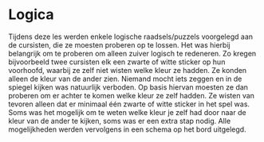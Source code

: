 # Logica
Tijdens deze les werden enkele logische raadsels/puzzels voorgelegd aan de cursisten, die ze moesten proberen op te lossen. Het was hierbij belangrijk om te proberen om alleen zuiver logisch te redeneren. Zo kregen bijvoorbeeld twee cursisten elk een zwarte of witte sticker op hun voorhoofd, waarbij ze zelf niet wisten welke kleur ze hadden. Ze konden alleen de kleur van de ander zien. Niemand mocht iets zeggen en in de spiegel kijken was natuurlijk verboden. Op basis hiervan moesten ze dan proberen om er achter te komen welke kleur ze zelf hadden. Ze wisten van tevoren alleen dat er minimaal één zwarte of witte sticker in het spel was. Soms was het mogelijk om te weten welke kleur je zelf had door naar de kleur van de ander te kijken, soms was er een extra stap nodig. Alle mogelijkheden werden vervolgens in een schema op het bord uitgelegd.
